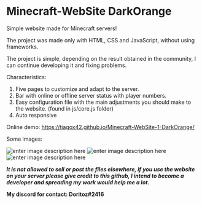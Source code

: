 # Minecraft-WebSite DarkOrange

Simple website made for Minecraft servers!

The project was made only with HTML, CSS and JavaScript, without using frameworks.

The project is simple, depending on the result obtained in the community, I can continue developing it and fixing problems.

Characteristics:

 1. Five pages to customize and adapt to the server.
 2. Bar with online or offline server status with player numbers.
 3. Easy configuration file with the main adjustments you should make to the website. (found in js/core.js folder)
 4. Auto responsive

Online demo: https://tiagox42.github.io/Minecraft-WebSite-1-DarkOrange/

Some images:

![enter image description here](https://i.imgur.com/CAvlEAL.png)
![enter image description here](https://i.imgur.com/e7kQxCD.png)
![enter image description here](https://i.imgur.com/4Jjkhfv.png)



***It is not allowed to sell or post the files elsewhere, if you use the website on your server please give credit to this github, I intend to become a developer and spreading my work would help me a lot.***

**My discord for contact: Doritoz#2416**
